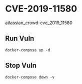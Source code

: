 # CVE-2019-11580

atlassian_crowd-cve_2019_11580

## Run Vuln

```
docker-compose up -d
```

## Stop Vuln

```
docker-compose down -v
```

